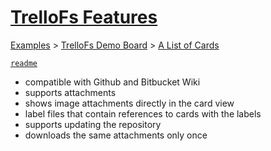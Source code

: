 # [TrelloFs Features](https://trello.com/c/xKzJDi8l/2-trellofs-features)

[Examples](../../README.md) > [TrelloFs Demo Board](../README.md) > [A List of Cards](README.md)

[`readme`](../Labels/readme.md)

- compatible with Github and Bitbucket Wiki
- supports attachments
- shows image attachments directly in the card view
- label files that contain references to cards with the labels
- supports updating the repository
- downloads the same attachments only once


